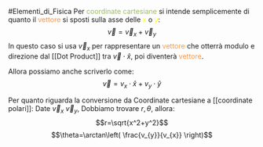 #Elementi_di_Fisica
Per <font color="#9bbb59">coordinate cartesiane</font> si intende semplicemente di quanto il <font color="#f79646">vettore</font> si sposti sulla asse delle <font color="#ffff00">x</font> o <font color="#ffff00">y</font>:
$$\vec{v}=\vec{v}_{x}+ \vec{v}_{y}$$
In questo caso si usa $\vec{v}_{x}$ per rappresentare un <font color="#f79646">vettore</font> che otterrà modulo e direzione dal [[Dot Product]] tra $\vec{v}\cdot \hat{x}$, poi diventerà <font color="#f79646">vettore</font>.

Allora possiamo anche scriverlo come:
$$\vec{v}=v_{x}\cdot \hat{x}+v_{y}\cdot \hat{y}$$

Per quanto riguarda la conversione da Coordinate cartesiane a [[coordinate polari]]:
Date $\vec{v}_{x} \ \vec{v}_{y}$, Dobbiamo trovare $r,\theta$, allora:
$$r=\sqrt{x^2+y^2}$$
 $$\theta=\arctan\left( \frac{v_{y}}{v_{x}} \right)$$